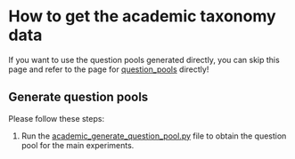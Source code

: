 # How to get the academic taxonomy data
If you want to use the question pools generated directly, you can skip this page and refer to the page for [question_pools](https://github.com/ysunbp/TaxoGlimpse/tree/main/question_pools) directly!
## Generate question pools
Please follow these steps: <br>
1. Run the [academic_generate_question_pool.py](./scripts/academic_generate_question_pool.py) file to obtain the question pool for the main experiments.
